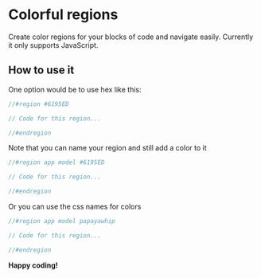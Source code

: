 # Colorful regions

Create color regions for your blocks of code and navigate easily. Currently it only supports JavaScript.

## How to use it

One option would be to use hex like this:

```js
//#region #6195ED

// Code for this region...

//#endregion
```

Note that you can name your region and still add a color to it

```js
//#region app model #6195ED

// Code for this region...

//#endregion
```

Or you can use the css names for colors

```js
//#region app model papayawhip

// Code for this region...

//#endregion
```

**Happy coding!**
